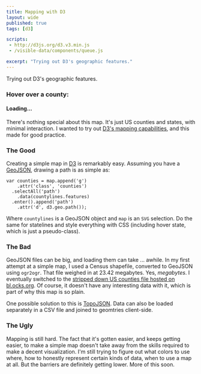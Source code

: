 ```yaml
---
title: Mapping with D3
layout: wide
published: true
tags: [d3]

scripts:
 - http://d3js.org/d3.v3.min.js
 - /visible-data/components/queue.js

excerpt: "Trying out D3's geographic features."
---
```

<style type="text/css">

.counties path {
  stroke: #fff;
  stroke-width: .5px;
  stroke-opacity: .5;
  fill: #81abce;
}

.states {
  stroke: #fff;
  stroke-width: 1px;
  fill: none;
}

.counties path:hover {
  fill: Steelblue;
}

</style>

Trying out D3's geographic features.

<h3 id="caption">Hover over a county:</h3>

<div id="map">
	<h4 class="loading">Loading...</h4>
</div>

There's nothing special about this map. It's just US counties and states, with minimal interaction. I wanted to try out [D3's mapping capabilities](https://github.com/mbostock/d3/wiki/Geo-Paths), and this made for good practice.

### The Good

Creating a simple map in [D3](http://d3js.org) is remarkably easy. Assuming you have a [GeoJSON](http://geojson.org/geojson-spec.html), drawing a path is as simple as:

    var counties = map.append('g')
        .attr('class', 'counties')
      .selectAll('path')
        .data(countylines.features)
      .enter().append('path')
        .attr('d', d3.geo.path());

Where `countylines` is a GeoJSON object and `map` is an `SVG` selection. Do the same for statelines and style everything with CSS (including hover state, which is just a pseudo-class).

### The Bad

GeoJSON files can be big, and loading them can take ... awhile. In my first attempt at a simple map, I used a Census shapefile, converted to GeoJSON using `ogr2ogr`. That file weighed in at 23.42 megabytes. Yes, *megabytes*. I eventually switched to the [stripped down US counties file hosted on bl.ocks.org](http://bl.ocks.org/d/3750900/us-counties.json). Of course, it doesn't have any interesting data with it, which is part of why this map is so plain.

One possible solution to this is [TopoJSON](https://github.com/mbostock/topojson/wiki). Data can also be loaded separately in a CSV file and joined to geomtries client-side.

### The Ugly

Mapping is still hard. The fact that it's gotten easier, and keeps getting easier, to make a simple map doesn't take away from the skills required to make a decent visualization. I'm still trying to figure out what colors to use where, how to honestly represent certain kinds of data, when to use a map at all. But the barriers are definitely getting lower. More of this soon.

<script type="text/javascript">
var urls = {
	    counties: "/visible-data/data/gis/us-counties.json",
	    states: "/visible-data/data/gis/us-states.json"
	}
  , margin = { top: 0, right: 0, bottom: 0, left: 0 }
  , width = 960 - margin.right - margin.left
  , height = 500
  , path = d3.geo.path()
  , map;

var q = queue()
    .defer(d3.json, "/visible-data/data/gis/us-counties.json")
    .defer(d3.json, "/visible-data/data/gis/us-states.json")
    .await(ready);

function ready(error, countylines, statelines) {
	window.error = error;
    window.countylines = countylines;
    window.statelines = statelines;

	if (error) throw error;

    var stateIds = {};
    statelines.features.forEach(function(d) {
        stateIds[d.id] = d.properties.name;
    });

    countylines.features.forEach(function(d) {
        d.properties.state = stateIds[d.id.slice(0,2)];
    })

	// remove the loading text
	d3.select('.loading').remove();

	map = d3.select('#map').append('svg')
	    .style('width', width)
	    .style('height', height);

	var counties = map.append('g')
	    .attr('class', 'counties')
	  .selectAll('path')
	    .data(countylines.features)
	  .enter().append('path')
	    .attr('d', path);

	counties.on('mouseover', showCaption)
	    .on('mousemove', showCaption)
	    .on('mouseout', function() {
	    	caption.html(starter);
	    });

	var states = map.append('g')
	    .attr('class', 'states')
	  .selectAll('path')
	    .data(statelines.features)
	  .enter().append('path')
	    .attr('d', path);

	var caption = d3.select('#caption')
	  , starter = caption.html();

	function showCaption(d, i) {
        var name = [d.properties.name, d.properties.state].join(', ');
		caption.html(name);
	}

};

d3.selectAll('pre').attr('class', 'prettyprint');
prettyPrint();

</script>